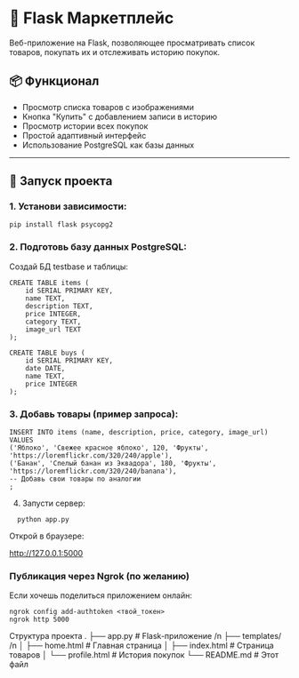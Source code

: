 # 🛒 Flask Маркетплейс

Веб-приложение на Flask, позволяющее просматривать список товаров, покупать их и отслеживать историю покупок.

## 📦 Функционал

- Просмотр списка товаров с изображениями
- Кнопка "Купить" с добавлением записи в историю
- Просмотр истории всех покупок
- Простой адаптивный интерфейс
- Использование PostgreSQL как базы данных

---

## 🚀 Запуск проекта

### 1. Установи зависимости:

```
pip install flask psycopg2
```

### 2. Подготовь базу данных PostgreSQL:
Создай БД testbase и таблицы:
```
CREATE TABLE items (
    id SERIAL PRIMARY KEY,
    name TEXT,
    description TEXT,
    price INTEGER,
    category TEXT,
    image_url TEXT
);

CREATE TABLE buys (
    id SERIAL PRIMARY KEY,
    date DATE,
    name TEXT,
    price INTEGER
);
```

### 3. Добавь товары (пример запроса):
```
INSERT INTO items (name, description, price, category, image_url) VALUES
('Яблоко', 'Свежее красное яблоко', 120, 'Фрукты', 'https://loremflickr.com/320/240/apple'),
('Банан', 'Спелый банан из Эквадора', 180, 'Фрукты', 'https://loremflickr.com/320/240/banana'),
-- Добавь свои товары по аналогии
;
```

4. Запусти сервер:
```
  python app.py
```
Открой в браузере:

  http://127.0.0.1:5000

### Публикация через Ngrok (по желанию)
Если хочешь поделиться приложением онлайн:

```
ngrok config add-authtoken <твой_токен>
ngrok http 5000
```
Структура проекта
.
├── app.py                  # Flask-приложение /n
├── templates/                                 /n
│   ├── home.html           # Главная страница
│   ├── index.html          # Страница товаров
│   └── profile.html        # История покупок
└── README.md               # Этот файл

